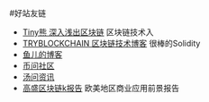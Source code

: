#好站友链

* [Tiny熊 深入浅出区块链](https://learnblockchain.cn)	区块链技术入
* [TRYBLOCKCHAIN 区块链技术博客](http://www.tryblockchain.org)	很棒的Solidity
* [鱼儿的博客](https://yuerblog.cc)
* [币问社区](https://www.bitask.org)
* [汤问资讯](http://news.tangwen.org)
* [高盛区块链k报告](http://book.8btc.com/books/1/gaosheng_blockchain_report/_book/)	欧美地区商业应用前景报告
